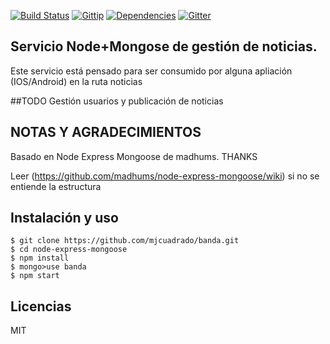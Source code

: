 [![Build Status](https://img.shields.io/travis/madhums/node-express-mongoose.svg?style=flat)](https://travis-ci.org/madhums/node-express-mongoose)
[![Gittip](https://img.shields.io/gratipay/madhums.svg?style=flat)](https://www.gratipay.com/madhums/)
[![Dependencies](https://img.shields.io/david/madhums/node-express-mongoose.svg?style=flat)](https://david-dm.org/madhums/node-express-mongoose)
[![Gitter](https://badges.gitter.im/Join%20Chat.svg)](https://gitter.im/madhums/node-express-mongoose?utm_source=badge&utm_medium=badge&utm_campaign=pr-badge)

## Servicio Node+Mongose de gestión de noticias.
Este servicio está pensado para ser consumido por alguna apliación (IOS/Android) en la ruta noticias

##TODO
Gestión usuarios y publicación de noticias

## NOTAS Y AGRADECIMIENTOS

Basado en Node Express Mongoose de madhums. THANKS

Leer (https://github.com/madhums/node-express-mongoose/wiki) si no se entiende la estructura

## Instalación y uso

    $ git clone https://github.com/mjcuadrado/banda.git
    $ cd node-express-mongoose
    $ npm install
	$ mongo>use banda
    $ npm start

## Licencias

MIT
